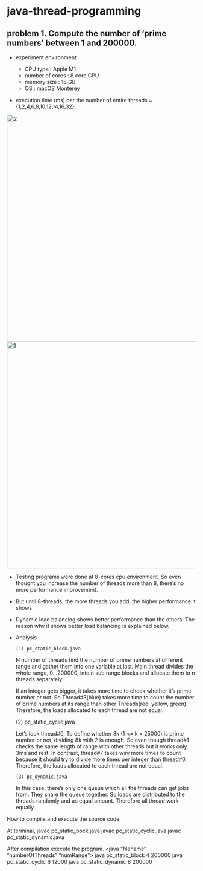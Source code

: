 # java-thread-programming

## problem 1. Compute the number of ‘prime numbers’ between 1 and 200000.
* experiment environment 
  * CPU type : Apple M1
  * number of cores : 8 core CPU
  * memory size : 16 GB
  * OS : macOS Monterey

* execution time (ms) per the number of entire threads = {1,2,4,6,8,10,12,14,16,32}.

<img width="600" alt="2" src="https://user-images.githubusercontent.com/76895949/163588071-794b2141-28be-4c69-b6cf-5924b00f138a.png">

<img width="600" alt="1" src="https://user-images.githubusercontent.com/76895949/163588088-cf076a57-4da1-45c0-b171-1b18c346a8ad.png">

  * Testing programs were done at 8-cores cpu environment. So even thought you increase the number of threads more than 8, there’s no more performance improvement.
  * But until 8-threads, the more threads you add, the higher performance it shows
  * Dynamic load balancing shows better performance than the others. The reason why it shows better load balancing is explained below.

* Analysis

      (1) pc_static_block.java

  N number of threads find the number of prime numbers at different range and gather them into one variable at last.
  Main thread divides the whole range, 0…200000, into n sub range blocks and allocate them to n threads separately.

  
  If an integer gets bigger, it takes more time to check whether it’s prime number or not. So Thread#3(blue) takes more time to count the number of prime numbers at its range than other Threads(red, yellow, green).
  Therefore, the loads allocated to each thread are not equal.
      









     (2) pc_static_cyclic.java

     

  Let’s look thread#0, To define whether 8k (1 <= k < 25000) is prime number or not, dividing 8k with 2 is enough. So even though thread#1 checks the same length of range with other threads but it works only 3ms and rest.
  In contrast, thread#7 takes way more times to count because it should try to divide more times per integer than thread#0.
  Therefore, the loads allocated to each thread are not equal.
  




















      (3) pc_dynamic.java








  In this case, there’s only one queue which all the threads can get jobs from. They share the queue together. So loads are distributed to the threads randomly and as equal amount. Therefore all thread work equally. 

How to compile and execute the source code

At terminal,
javac pc_static_bock.java
javac pc_static_cyclic.java
javac pc_static_dynamic.java

After compilation execute the program. <java “filename” “numberOfThreads” “numRange”>
java pc_static_block 4 200000
java pc_static_cyclic 6 12000
java pc_static_dynamic 8 200000
